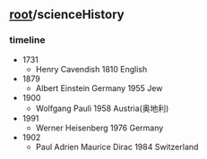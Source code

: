 ## [root](../README.md)/scienceHistory
### timeline
- 1731
  * Henry Cavendish 1810 English
- 1879
  * Albert Einstein Germany 1955 Jew 
- 1900
  * Wolfgang Pauli 1958 Austria(奥地利)
- 1991
  * Werner Heisenberg 1976 Germany
- 1902
  * Paul Adrien Maurice Dirac 1984 Switzerland